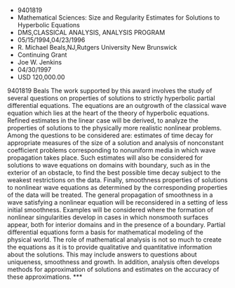 
* 9401819
* Mathematical Sciences: Size and Regularity Estimates for Solutions to Hyperbolic Equations
* DMS,CLASSICAL ANALYSIS, ANALYSIS PROGRAM
* 05/15/1994,04/23/1996
* R. Michael Beals,NJ,Rutgers University New Brunswick
* Continuing Grant
* Joe W. Jenkins
* 04/30/1997
* USD 120,000.00

9401819 Beals The work supported by this award involves the study of several
questions on properties of solutions to strictly hyperbolic partial differential
equations. The equations are an outgrowth of the classical wave equation which
lies at the heart of the theory of hyperbolic equations. Refined estimates in
the linear case will be derived, to analyze the properties of solutions to the
physically more realistic nonlinear problems. Among the questions to be
considered are: estimates of time decay for appropriate measures of the size of
a solution and analysis of nonconstant coefficient problems corresponding to
nonuniform media in which wave propagation takes place. Such estimates will also
be considered for solutions to wave equations on domains with boundary, such as
in the exterior of an obstacle, to find the best possible time decay subject to
the weakest restrictions on the data. Finally, smoothness properties of
solutions to nonlinear wave equations as determined by the corresponding
properties of the data will be treated. The general propagation of smoothness in
a wave satisfying a nonlinear equation will be reconsidered in a setting of less
initial smoothness. Examples will be considered where the formation of nonlinear
singularities develop in cases in which nonsmooth surfaces appear, both for
interior domains and in the presence of a boundary. Partial differential
equations form a basis for mathematical modeling of the physical world. The role
of mathematical analysis is not so much to create the equations as it is to
provide qualitative and quantitative information about the solutions. This may
include answers to questions about uniqueness, smoothness and growth. In
addition, analysis often develops methods for approximation of solutions and
estimates on the accuracy of these approximations. ***
